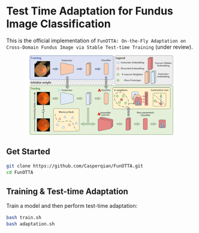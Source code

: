 # Test Time Adaptation for Fundus Image Classification
This is the official implementation of `FunOTTA: On-the-Fly Adaptation on Cross-Domain Fundus Image via Stable Test-time Training` (under review).   

<p align="center">
  <img src="https://github.com/Casperqian/FunOTTA/blob/main/img/framework.jpg" alt="Framework Diagram" width="80%" />
</p>   

## Get Started
```bash
git clone https://github.com/Casperqian/FunOTTA.git
cd FunOTTA
```
## Training & Test-time Adaptation
Train a model and then perform test-time adaptation:   
```bash
bash train.sh 
bash adaptation.sh
```  


